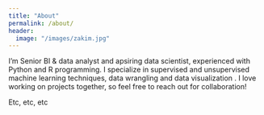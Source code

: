 ```yaml
---
title: "About"
permalink: /about/
header:
  image: "/images/zakim.jpg"
---
```


I’m Senior BI & data analyst and apsiring data scientist, experienced with Python and R programming. I specialize in supervised and unsupervised machine learning techniques, data wrangling and data visualization . I love working on projects together, so feel free to reach out for collaboration!

Etc, etc, etc
